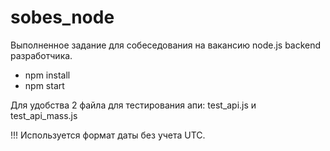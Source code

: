 # sobes_node
Выполненное задание для собеседования на вакансию node.js backend разработчика.

- npm install
- npm start


Для удобства 2 файла для тестирования апи: test_api.js и test_api_mass.js

!!! Используется формат даты без учета UTC.
